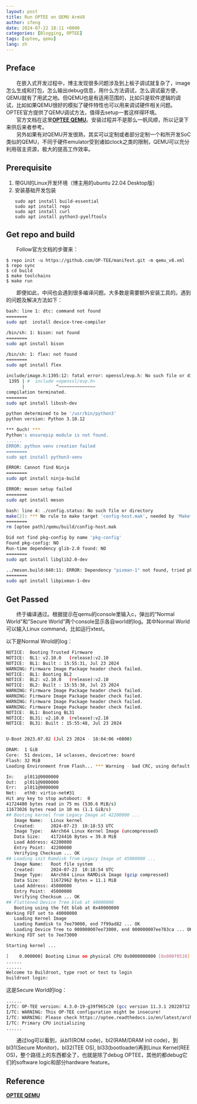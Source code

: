 ```yaml
---
layout: post
title: Run OPTEE on QEMU ArmV8
author: sfeng
date: 2024-07-22 18:11 +0000
categories: [Blogging, OPTEE]
tags: [optee, qemu]
lang: zh
---
```


## Preface

&emsp;&emsp;在嵌入式开发过程中，博主发现很多问题涉及到上板子调试就复杂了，image怎么生成和打包，怎么输出debug信息，用什么方法调试，怎么调试最方便，QEMU就有了用武之地。但QEMU也是有适用范围的，比如只是软件逻辑的调试，比如如果QEMU很好的模拟了硬件特性也可以用来调试硬件相关问题。OPTEE官方提供了QEMU调试方法，值得去setup一套这样得环境。  
&emsp;&emsp;官方文档在这里[**OPTEE QEMU**](https://optee.readthedocs.io/en/latest/building/devices/qemu.html)。安装过程并不是那么一帆风顺，所以记录下来供后来者参考。  
&emsp;&emsp;另外如果有对QEMU开发很熟，其实可以定制或者部分定制一个和所开发SoC类似的QEMU，不同于硬件emulator受到诸如clock之类的限制，QEMU可以充分利用宿主资源，极大的提高工作效率。  

## Prerequisite

1. 带GUI的Linux开发环境（博主用的ubuntu 22.04 Desktop版）  
2. 安装基础开发包装  
   ```shell
   sudo apt install build-essential
   sudo apt install repo
   sudo apt install curl
   sudo apt install python3-pyelftools
   ```

## Get repo and build

&emsp;&emsp;Follow官方文档的步骤来：  

```shell
$ repo init -u https://github.com/OP-TEE/manifest.git -m qemu_v8.xml
$ repo sync
$ cd build
$ make toolchains
$ make run
```

&emsp;&emsp;即便如此，中间也会遇到很多编译问题。大多数是需要额外安装工具的。遇到的问题及解决方法如下：  


```bash
bash: line 1: dtc: command not found
========
sudo apt  install device-tree-compiler
```

```bash
/bin/sh: 1: bison: not found
========
sudo apt install bison
```

```bash
/bin/sh: 1: flex: not found
========
sudo apt install flex
```

```bash
include/image.h:1395:12: fatal error: openssl/evp.h: No such file or directory
 1395 | #  include <openssl/evp.h>
      |            ^~~~~~~~~~~~~~~
compilation terminated.
========
sudo apt install libssh-dev
```

```bash
python determined to be '/usr/bin/python3'
python version: Python 3.10.12

*** Ouch! ***
Python's ensurepip module is not found.
......
ERROR: python venv creation failed
========
sudo apt install python3-venv
```

```bash
ERROR: Cannot find Ninja
========
sudo apt install ninja-build
```

```bash
ERROR: meson setup failed
========
sudo apt install meson
```

```bash
bash: line 4: ./config.status: No such file or directory
make[2]: *** No rule to make target 'config-host.mak', needed by 'Makefile.prereqs'.  Stop.
========
rm [optee path]/qemu/build/config-host.mak
```

```bash
Did not find pkg-config by name 'pkg-config'
Found pkg-config: NO
Run-time dependency glib-2.0 found: NO
========
sudo apt install libglib2.0-dev
```

```bash
../meson.build:840:11: ERROR: Dependency "pixman-1" not found, tried pkgconfig
========
sudo apt install libpixman-1-dev
```

## Get Passed
&emsp;&emsp;终于编译通过。根据提示在qemu的console里输入c，弹出的“Normal World”和“Secure World”两个console显示各自world的log。其中Normal World可以输入Linux command，比如运行xtest。  

以下是Normal Wrold的log：  

```bash
NOTICE:  Booting Trusted Firmware
NOTICE:  BL1: v2.10.0	(release):v2.10
NOTICE:  BL1: Built : 15:55:31, Jul 23 2024
WARNING: Firmware Image Package header check failed.
NOTICE:  BL1: Booting BL2
NOTICE:  BL2: v2.10.0	(release):v2.10
NOTICE:  BL2: Built : 15:55:38, Jul 23 2024
WARNING: Firmware Image Package header check failed.
WARNING: Firmware Image Package header check failed.
WARNING: Firmware Image Package header check failed.
WARNING: Firmware Image Package header check failed.
NOTICE:  BL1: Booting BL31
NOTICE:  BL31: v2.10.0	(release):v2.10
NOTICE:  BL31: Built : 15:55:48, Jul 23 2024


U-Boot 2023.07.02 (Jul 23 2024 - 18:04:06 +0800)

DRAM:  1 GiB
Core:  51 devices, 14 uclasses, devicetree: board
Flash: 32 MiB
Loading Environment from Flash... *** Warning - bad CRC, using default environment

In:    pl011@9000000
Out:   pl011@9000000
Err:   pl011@9000000
Net:   eth0: virtio-net#31
Hit any key to stop autoboot:  0 
41724480 bytes read in 75 ms (530.6 MiB/s)
11673026 bytes read in 10 ms (1.1 GiB/s)
## Booting kernel from Legacy Image at 42200000 ...
   Image Name:   Linux kernel
   Created:      2024-07-23  10:18:53 UTC
   Image Type:   AArch64 Linux Kernel Image (uncompressed)
   Data Size:    41724416 Bytes = 39.8 MiB
   Load Address: 42200000
   Entry Point:  42200000
   Verifying Checksum ... OK
## Loading init Ramdisk from Legacy Image at 45000000 ...
   Image Name:   Root file system
   Created:      2024-07-23  10:18:54 UTC
   Image Type:   AArch64 Linux RAMDisk Image (gzip compressed)
   Data Size:    11672962 Bytes = 11.1 MiB
   Load Address: 45000000
   Entry Point:  45000000
   Verifying Checksum ... OK
## Flattened Device Tree blob at 40000000
   Booting using the fdt blob at 0x40000000
Working FDT set to 40000000
   Loading Kernel Image
   Loading Ramdisk to 7ee79000, end 7f99ad82 ... OK
   Loading Device Tree to 000000007ee73000, end 000000007ee783ca ... OK
Working FDT set to 7ee73000

Starting kernel ...

[    0.000000] Booting Linux on physical CPU 0x0000000000 [0x000f0510]
......
......
Welcome to Buildroot, type root or test to login
buildroot login:

```

这是Secure World的log：  

```bash
......
I/TC: OP-TEE version: 4.3.0-19-g39f965c20 (gcc version 11.3.1 20220712 (Arm GNU Toolchain 11.3.Rel1)) #1 Tue Jul 23 07:48:03 UTC 2024 aarch64
I/TC: WARNING: This OP-TEE configuration might be insecure!
I/TC: WARNING: Please check https://optee.readthedocs.io/en/latest/architecture/porting_guidelines.html
I/TC: Primary CPU initializing
......
```

&emsp;&emsp;通过log可以看到，从bl1(ROM code)，bl2(RAM/DRAM init code)，到bl31(Secure Monitor)，bl32(TEE OS), bl33(bootloader)再到Linux Kernel(REE OS)，整个路径上的东西都全了，也就是除了debug OPTEE，其他的都debug它们的software logic和部分hardware feature。  

## Reference
[**OPTEE QEMU**](https://optee.readthedocs.io/en/latest/building/devices/qemu.html)


